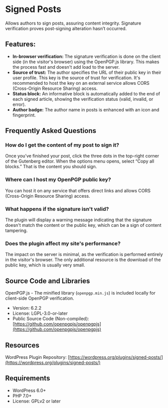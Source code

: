 # Signed Posts
Allows authors to sign posts, assuring content integrity. Signature verification proves post-signing alteration hasn’t occurred.

## Features:

* **In-browser verification:** The signature verification is done on the client side (in the visitor's browser) using the OpenPGP.js library. This makes the process fast and doesn't add load to the server.
* **Source of trust:** The author specifies the URL of their public key in their user profile. This key is the source of trust for verification. It's recommended to host the key on an external service allows CORS (Cross-Origin Resource Sharing) access.
* **Status block:** An informative block is automatically added to the end of each signed article, showing the verification status (valid, invalid, or error).
* **Author badge:** The author name in posts is enhanced with an icon and fingerprint.

## Frequently Asked Questions

### How do I get the content of my post to sign it?
Once you’ve finished your post, click the three dots in the top-right corner of the Gutenberg editor. When the options menu opens, select “Copy all blocks.” That is the content you should sign.

### Where can I host my OpenPGP public key?
You can host it on any service that offers direct links and allows CORS (Cross-Origin Resource Sharing) access.

### What happens if the signature isn't valid?
The plugin will display a warning message indicating that the signature doesn't match the content or the public key, which can be a sign of content tampering.

### Does the plugin affect my site's performance?
The impact on the server is minimal, as the verification is performed entirely in the visitor's browser. The only additional resource is the download of the public key, which is usually very small.

## Source Code and Libraries
OpenPGP.js - The minified library (`openpgp.min.js`) is included locally for client-side OpenPGP verification.

* Version: 6.2.2
* License: LGPL-3.0-or-later
* Public Source Code (Non-compiled): [https://github.com/openpgpjs/openpgpjs](https://github.com/openpgpjs/openpgpjs)

## Resources
WordPress Plugin Repository: [https://wordpress.org/plugins/signed-posts/](https://wordpress.org/plugins/signed-posts/)

## Requirements
- WordPress 6.0+
- PHP 7.0+
- License: GPLv2 or later
